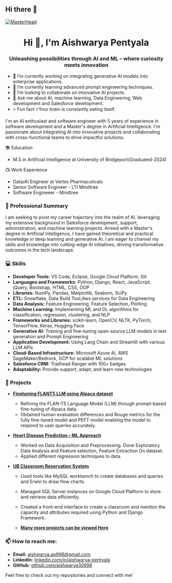## Hi there 👋

[![MasterHead](https://assets.gatesnotes.com/8a5ac0b3-6095-00af-c50a-89056fbe4642/e675f5c2-624b-4efd-b82f-99e8a6ed968b/AI_20230215_new%20module_1200x580.jpg)](shivanampalli@gmail.com)

<h1 align="center">Hi 👋, I'm Aishwarya Pentyala</h1>
<h3 align="center">Unleashing possibilities through AI and ML – where curiosity meets innovation</h3>

- 🔭 I’m currently working on integrating generative AI models into enterprise applications.
- 🌱 I’m currently learning advanced prompt engineering techniques.
- 👯 I’m looking to collaborate on innovative AI projects.
- 💬 Ask me about AI, machine learning, Data Engineering, Web development and Salesforce development.
- ⚡ Fun fact ⚡Your brain is constantly eating itself.

I'm an AI enthusiast and software engineer with 5 years of experience in software development and a Master's degree in Artificial Intelligence. I'm passionate about integrating AI into innovative projects and collaborating with cross-functional teams to drive impactful solutions.

📚 Education
- M.S in Artificial Intelligence at University of Bridgeport(Graduated-2024)

📺 Work Experience
- Data/AI Engineer at Vertex Pharmacuticals
- Senior Software Engineer - LTI Mindtree
- Software Engineeer - Mindtree

### 🌟 Professional Summary
I am seeking to pivot my career trajectory into the realm of AI. leveraging my extensive background in Salesforce development, support, administration, and machine learning projects. Armed with a Master's degree in Artificial Intelligence, I have gained theoretical and practical knowledge in deep learning and generative AI. I am eager to channel my skills and knowledge into cutting-edge AI initiatives, driving transformative outcomes in the tech landscape.

### 💻 Skills
- **Developer Tools:** VS Code, Eclipse, Google Cloud Platform, Git
- **Languages and Frameworks:** Python, Django, React, JavaScript, jQuery, Bootstrap, HTML, CSS, OOP
- **Libraries:** NumPy, Pandas, Matplotlib, Seaborn, SciPy
- **ETL:** Snowflake, Data Build Tool,Aws services for Data Engineering
- **Data Analysis:** Feature Engineering, Feature Selection, Plotting
- **Machine Learning:** Implementing ML and DL algorithms for classification, regression, clustering, and NLP
- **Frameworks and Libraries:** scikit-learn, OpenCV, NLTK, PyTorch, TensorFlow, Keras, Hugging Face
- **Generative AI:** Training and fine-tuning open-source LLM models in text generation and Prompt Engineering
- **Application Development:** Using Lang Chain and Streamlit with various LLM APIs
- **Cloud-Based Infrastructure:** Microsoft Azure AI, AWS SageMaker/Bedrock, GCP for scalable ML solutions
- **Salesforce CRM:** Trailhead Ranger with 100+ badges
- **Adaptability:** Provide support, adapt, and learn new technologies

### 🚀 Projects
- **[Finetuning FLANT5 LLM using Alpaca dataset](https://github.com/aishwarya30998/Final_MS_Project)**
  - Refining the FLAN-T5 Language Model (LLM) through prompt-based fine-tuning of Alpaca data.
  - Obtained human evaluation differences and Rouge metrics for the fully fine-tuned model and PEFT model enabling the model to respond to user queries accurately.

- **[Heart Disease Prediction – ML Approach](https://github.com/aishwarya30998/Predicting-Heart-Disease-using-machine-Learning)**
  - Worked on Data Acquisition and Preprocessing. Done Exploratory Data Analysis and Feature selection, Feature Extraction On dataset.
  - Applied different regression techniques to data.

- **[UB Classroom Reservation System](https://github.com/aishwarya998/classroom-reservation)**
  - Used tools like MySQL workbench to create databases and queries and Erwin to draw flow charts.
  - Managed SQL Server instances on Google Cloud Platform to store and retrieve data efficiently.
  - Created a front-end interface to create a classroom and mention the capacity and attributes required using Python and Django Framework.
 
  - **[Many more projects can be viewed Here](https://github.com/aishwarya30998?tab=repositories)**

### 📫 How to reach me:
- **Email:** [aishwarya.ap998@gmail.com](mailto:aishwarya.ap998@gmail.com)
- **LinkedIn:** [linkedin.com/in/aishwarya-pentyala](https://www.linkedin.com/in/aishwarya-pentyala/)
- **GitHub:** [github.com/aishwarya30998](https://github.com/aishwarya30998)

Feel free to check out my repositories and connect with me!
